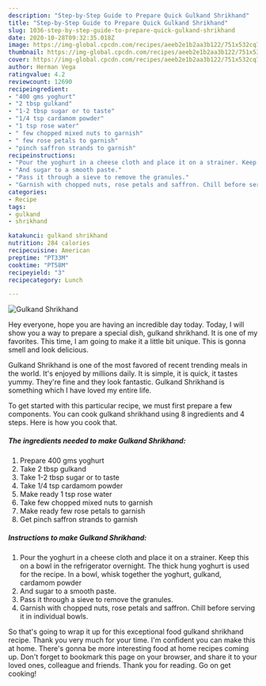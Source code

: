```yaml
---
description: "Step-by-Step Guide to Prepare Quick Gulkand Shrikhand"
title: "Step-by-Step Guide to Prepare Quick Gulkand Shrikhand"
slug: 1036-step-by-step-guide-to-prepare-quick-gulkand-shrikhand
date: 2020-10-28T09:32:35.018Z
image: https://img-global.cpcdn.com/recipes/aeeb2e1b2aa3b122/751x532cq70/gulkand-shrikhand-recipe-main-photo.jpg
thumbnail: https://img-global.cpcdn.com/recipes/aeeb2e1b2aa3b122/751x532cq70/gulkand-shrikhand-recipe-main-photo.jpg
cover: https://img-global.cpcdn.com/recipes/aeeb2e1b2aa3b122/751x532cq70/gulkand-shrikhand-recipe-main-photo.jpg
author: Herman Vega
ratingvalue: 4.2
reviewcount: 12690
recipeingredient:
- "400 gms yoghurt"
- "2 tbsp gulkand"
- "1-2 tbsp sugar or to taste"
- "1/4 tsp cardamom powder"
- "1 tsp rose water"
- " few chopped mixed nuts to garnish"
- " few rose petals to garnish"
- "pinch saffron strands to garnish"
recipeinstructions:
- "Pour the yoghurt in a cheese cloth and place it on a strainer. Keep this on a bowl in the refrigerator overnight. The thick hung yoghurt is used for the recipe. In a bowl, whisk together the yoghurt, gulkand, cardamom powder"
- "And sugar to a smooth paste."
- "Pass it through a sieve to remove the granules."
- "Garnish with chopped nuts, rose petals and saffron. Chill before serving it in individual bowls."
categories:
- Recipe
tags:
- gulkand
- shrikhand

katakunci: gulkand shrikhand 
nutrition: 284 calories
recipecuisine: American
preptime: "PT33M"
cooktime: "PT58M"
recipeyield: "3"
recipecategory: Lunch

---
```



![Gulkand Shrikhand](https://img-global.cpcdn.com/recipes/aeeb2e1b2aa3b122/751x532cq70/gulkand-shrikhand-recipe-main-photo.jpg)

Hey everyone, hope you are having an incredible day today. Today, I will show you a way to prepare a special dish, gulkand shrikhand. It is one of my favorites. This time, I am going to make it a little bit unique. This is gonna smell and look delicious.



Gulkand Shrikhand is one of the most favored of recent trending meals in the world. It's enjoyed by millions daily. It is simple, it is quick, it tastes yummy. They're fine and they look fantastic. Gulkand Shrikhand is something which I have loved my entire life.


To get started with this particular recipe, we must first prepare a few components. You can cook gulkand shrikhand using 8 ingredients and 4 steps. Here is how you cook that.

<!--inarticleads1-->

##### The ingredients needed to make Gulkand Shrikhand:

1. Prepare 400 gms yoghurt
1. Take 2 tbsp gulkand
1. Take 1-2 tbsp sugar or to taste
1. Take 1/4 tsp cardamom powder
1. Make ready 1 tsp rose water
1. Take  few chopped mixed nuts to garnish
1. Make ready  few rose petals to garnish
1. Get pinch saffron strands to garnish




<!--inarticleads2-->

##### Instructions to make Gulkand Shrikhand:

1. Pour the yoghurt in a cheese cloth and place it on a strainer. Keep this on a bowl in the refrigerator overnight. The thick hung yoghurt is used for the recipe. In a bowl, whisk together the yoghurt, gulkand, cardamom powder
1. And sugar to a smooth paste.
1. Pass it through a sieve to remove the granules.
1. Garnish with chopped nuts, rose petals and saffron. Chill before serving it in individual bowls.




So that's going to wrap it up for this exceptional food gulkand shrikhand recipe. Thank you very much for your time. I'm confident you can make this at home. There's gonna be more interesting food at home recipes coming up. Don't forget to bookmark this page on your browser, and share it to your loved ones, colleague and friends. Thank you for reading. Go on get cooking!
